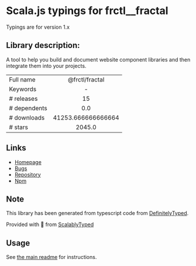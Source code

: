 
# Scala.js typings for frctl__fractal

Typings are for version 1.x

## Library description:
A tool to help you build and document website component libraries and then integrate them into your projects.

|                    |                 |
| ------------------ | :-------------: |
| Full name          | @frctl/fractal |
| Keywords           | - |
| # releases         | 15 |
| # dependents       | 0.0 |
| # downloads        | 41253.666666666664 |
| # stars            | 2045.0 |

## Links
- [Homepage](https://github.com/frctl/fractal)
- [Bugs](https://github.com/frctl/fractal/issues)
- [Repository](https://github.com/frctl/fractal)
- [Npm](https://www.npmjs.com/package/%40frctl%2Ffractal)
    


## Note
This library has been generated from typescript code from [DefinitelyTyped](https://definitelytyped.org).

Provided with :purple_heart: from [ScalablyTyped](https://github.com/oyvindberg/ScalablyTyped)

## Usage
See [the main readme](../../readme.md) for instructions.


